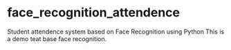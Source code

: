 # face_recognition_attendence
Student attendence system based on Face Recognition using Python
This is a demo teat base face recognition.
